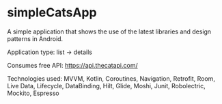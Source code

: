 # simpleCatsApp
A simple application that shows the use of the latest libraries and design patterns in Android.

Application type: list -> details

Consumes free API: https://api.thecatapi.com/

Technologies used:
MVVM, Kotlin, Coroutines, Navigation, Retrofit, Room, Live Data, Lifecycle, DataBinding, Hilt, Glide, Moshi, Junit, Robolectric, Mockito, Espresso
